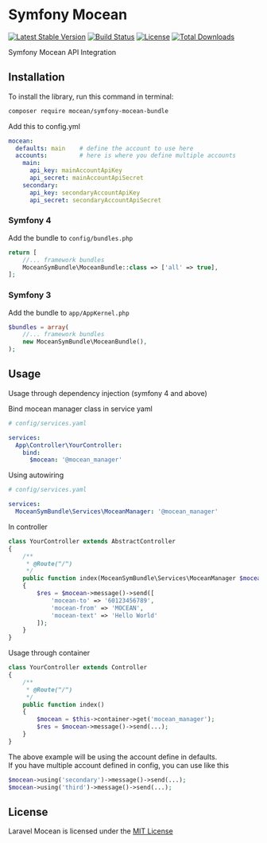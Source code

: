 Symfony Mocean
===============
[![Latest Stable Version](https://img.shields.io/packagist/v/mocean/symfony-mocean-bundle.svg)](https://packagist.org/packages/mocean/symfony-mocean-bundle)
[![Build Status](https://img.shields.io/travis/com/MoceanAPI/symfony-mocean-bundle.svg)](https://travis-ci.com/MoceanAPI/symfony-mocean-bundle)
[![License](https://img.shields.io/packagist/l/mocean/symfony-mocean-bundle.svg)](https://packagist.org/packages/mocean/symfony-mocean-bundle)
[![Total Downloads](https://img.shields.io/packagist/dt/mocean/symfony-mocean-bundle.svg)](https://packagist.org/packages/mocean/symfony-mocean-bundle)

Symfony Mocean API Integration

## Installation

To install the library, run this command in terminal:
```bash
composer require mocean/symfony-mocean-bundle
```

Add this to config.yml
```yaml
mocean:
  defaults: main    # define the account to use here
  accounts:         # here is where you define multiple accounts
    main:
      api_key: mainAccountApiKey
      api_secret: mainAccountApiSecret
    secondary:
      api_key: secondaryAccountApiKey
      api_secret: secondaryAccountApiSecret
```

### Symfony 4

Add the bundle to `config/bundles.php`
```php
return [
    //... framework bundles
    MoceanSymBundle\MoceanBundle::class => ['all' => true],
];
```

### Symfony 3 

Add the bundle to `app/AppKernel.php`
```php
$bundles = array(
    //... framework bundles
    new MoceanSymBundle\MoceanBundle(),
);
```

## Usage

Usage through dependency injection (symfony 4 and above)

Bind mocean manager class in service yaml
```yaml
# config/services.yaml

services:
  App\Controller\YourController:
    bind:
      $mocean: '@mocean_manager'
```

Using autowiring
```yaml
# config/services.yaml

services:
  MoceanSymBundle\Services\MoceanManager: '@mocean_manager'
```

In controller

```php
class YourController extends AbstractController
{
    /**
     * @Route("/")
     */
    public function index(MoceanSymBundle\Services\MoceanManager $mocean)
    {
        $res = $mocean->message()->send([
            'mocean-to' => '60123456789',
            'mocean-from' => 'MOCEAN',
            'mocean-text' => 'Hello World'
        ]);
    }
}
```

Usage through container
```php
class YourController extends Controller
{
    /**
     * @Route("/")
     */
    public function index()
    {
        $mocean = $this->container->get('mocean_manager');
        $res = $mocean->message()->send(...);
    }
}
```

The above example will be using the account define in defaults.  
If you have multiple account defined in config, you can use like this

```php
$mocean->using('secondary')->message()->send(...);
$mocean->using('third')->message()->send(...);
```

## License

Laravel Mocean is licensed under the [MIT License](LICENSE)
